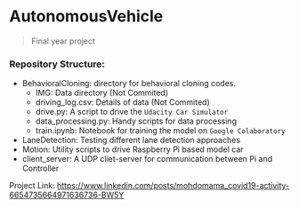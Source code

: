 # AutonomousVehicle
> Final year project

### Repository Structure:
- BehavioralCloning: directory for behavioral cloning codes. 
  - IMG: Data directory (Not Commited)
  - driving_log.csv: Details of data (Not Commited)
  - drive.py: A script to drive the `Udacity Car Simulator`
  - data_processing.py: Handy scripts for data processing
  - train.ipynb: Notebook for training the model on `Google Colaboratory`
- LaneDetection: Testing different lane detection approaches
- Motion: Utility scripts to drive Raspberry Pi based model car
- client_server: A UDP cliet-server for communication between Pi and Controller

Project Link: https://www.linkedin.com/posts/mohdomama_covid19-activity-6654735664971636736-BW5Y

